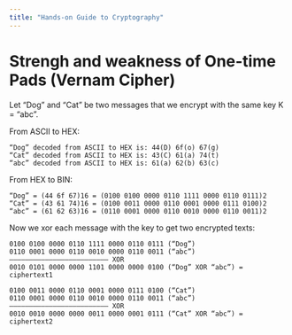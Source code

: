 ```yaml
--- 
title: "Hands-on Guide to Cryptography"
---
```


# Strengh and weakness of One-time Pads (Vernam Cipher)

Let “Dog” and “Cat” be two messages that we encrypt with the same key K = “abc”.

From ASCII to HEX:
```
“Dog” decoded from ASCII to HEX is: 44(D) 6f(o) 67(g)
“Cat” decoded from ASCII to HEX is: 43(C) 61(a) 74(t)
“abc” decoded from ASCII to HEX is: 61(a) 62(b) 63(c)
```

From HEX to BIN:
```
“Dog” = (44 6f 67)16 = (0100 0100 0000 0110 1111 0000 0110 0111)2
“Cat” = (43 61 74)16 = (0100 0011 0000 0110 0001 0000 0111 0100)2
“abc” = (61 62 63)16 = (0110 0001 0000 0110 0010 0000 0110 0011)2
```

Now we xor each message with the key to get two encrypted texts:
```
0100 0100 0000 0110 1111 0000 0110 0111 (“Dog”)
0110 0001 0000 0110 0010 0000 0110 0011 (“abc”)
————————————————————————– XOR
0010 0101 0000 0000 1101 0000 0000 0100 (“Dog” XOR “abc”) = ciphertext1

0100 0011 0000 0110 0001 0000 0111 0100 (“Cat”)
0110 0001 0000 0110 0010 0000 0110 0011 (“abc”)
————————————————————————– XOR
0010 0010 0000 0000 0011 0000 0001 0111 (“Cat” XOR “abc”) = ciphertext2
```


